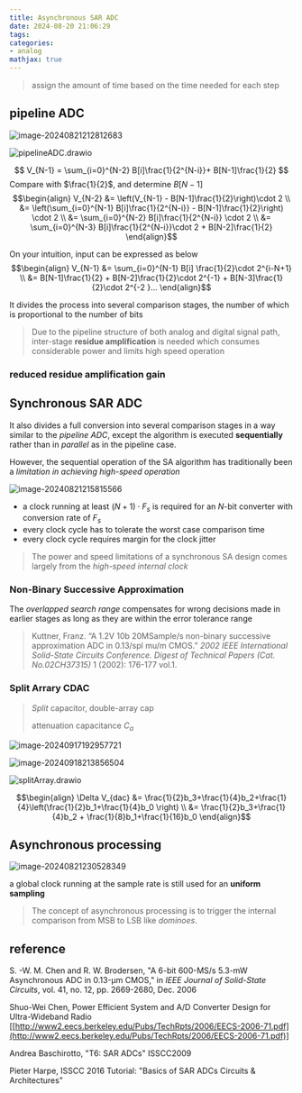 ```yaml
---
title: Asynchronous SAR ADC
date: 2024-08-20 21:06:29
tags:
categories:
- analog
mathjax: true
---
```


>assign the amount of time based on the time needed for each step




## pipeline ADC



![image-20240821212812683](async-sar/image-20240821212812683.png)

![pipelineADC.drawio](async-sar/pipelineADC.drawio.svg)

$$
V_{N-1} = \sum_{i=0}^{N-2} B[i]\frac{1}{2^{N-i}}+ B[N-1]\frac{1}{2}
$$
Compare with $\frac{1}{2}$, and determine $B[N-1]$
$$\begin{align}
V_{N-2}  &= \left(V_{N-1} - B[N-1]\frac{1}{2}\right)\cdot 2 \\
&= \left(\sum_{i=0}^{N-1} B[i]\frac{1}{2^{N-i}} - B[N-1]\frac{1}{2}\right) \cdot 2 \\
&= \sum_{i=0}^{N-2} B[i]\frac{1}{2^{N-i}} \cdot 2 \\
&= \sum_{i=0}^{N-3} B[i]\frac{1}{2^{N-i}}\cdot 2 + B[N-2]\frac{1}{2}
\end{align}$$

On your intuition, input can be expressed as below
$$\begin{align}
V_{N-1} &= \sum_{i=0}^{N-1} B[i] \frac{1}{2}\cdot 2^{i-N+1} \\
&= B[N-1]\frac{1}{2} + B[N-2]\frac{1}{2}\cdot 2^{-1} + B[N-3]\frac{1}{2}\cdot 2^{-2 }...
\end{align}$$

It divides the process into several comparison stages, the number of which is proportional to the number of bits

> Due to the pipeline structure of both analog and digital signal path, inter-stage **residue amplification** is needed which consumes considerable power and limits high speed operation



### reduced residue amplification gain







## Synchronous SAR ADC

It also divides a full conversion into several comparison stages in a way similar to the *pipeline ADC*, except the algorithm is executed **sequentially** rather than in *parallel* as in the pipeline case.

However, the sequential operation of the SA algorithm has traditionally been a *limitation in achieving high-speed operation*

![image-20240821215815566](async-sar/image-20240821215815566.png)



- a clock running at least $(N + 1) \cdot F_s$ is required for an $N$-bit converter with conversion rate of $F_s$
- every clock cycle has to tolerate the worst case comparison time
- every clock cycle requires margin for the clock jitter 

> The power and speed limitations of a synchronous SA design comes largely from the *high-speed internal clock*



###  Non-Binary Successive Approximation

The *overlapped search range* compensates for wrong decisions made in earlier stages as long as they are within the error tolerance range





> Kuttner, Franz. “A 1.2V 10b 20MSample/s non-binary successive approximation ADC in 0.13/spl mu/m CMOS.” *2002 IEEE International Solid-State Circuits Conference. Digest of Technical Papers (Cat. No.02CH37315)* 1 (2002): 176-177 vol.1.





### Split Arrary CDAC

> *Split* capacitor, double-array cap
>
> attenuation capacitance $C_a$

![image-20240917192957721](async-sar/image-20240917192957721.png)

![image-20240918213856504](async-sar/image-20240918213856504.png)

![splitArray.drawio](async-sar/splitArray.drawio.svg)

$$\begin{align}
\Delta V_{dac} &= \frac{1}{2}b_3+\frac{1}{4}b_2+\frac{1}{4}\left(\frac{1}{2}b_1+\frac{1}{4}b_0 \right) \\
&= \frac{1}{2}b_3+\frac{1}{4}b_2 + \frac{1}{8}b_1+\frac{1}{16}b_0
\end{align}$$






## Asynchronous processing

![image-20240821230528349](async-sar/image-20240821230528349.png)

a global clock running at the sample rate is still used for an **uniform sampling**

> The concept of asynchronous processing is to trigger the internal comparison from MSB to LSB like
> *dominoes*. 





## reference

S. -W. M. Chen and R. W. Brodersen, "A 6-bit 600-MS/s 5.3-mW Asynchronous ADC in 0.13-μm CMOS," in *IEEE Journal of Solid-State Circuits*, vol. 41, no. 12, pp. 2669-2680, Dec. 2006

Shuo-Wei Chen, Power Efficient System and A/D Converter Design for Ultra-Wideband Radio [[http://www2.eecs.berkeley.edu/Pubs/TechRpts/2006/EECS-2006-71.pdf](http://www2.eecs.berkeley.edu/Pubs/TechRpts/2006/EECS-2006-71.pdf)]

Andrea Baschirotto, "T6: SAR ADCs" ISSCC2009

Pieter Harpe, ISSCC 2016 Tutorial: "Basics of SAR ADCs Circuits & Architectures"
